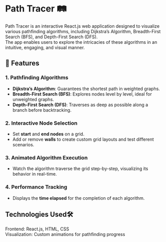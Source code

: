 # Path Tracer 🛤️ 
Path Tracer is an interactive React.js web application designed to visualize various pathfinding algorithms, including Dijkstra’s Algorithm, Breadth-First Search (BFS), and Depth-First Search (DFS).\
The app enables users to explore the intricacies of these algorithms in an intuitive, engaging, and visual manner.

## 🌟 Features

### 1. **Pathfinding Algorithms**
- **Dijkstra’s Algorithm**: Guarantees the shortest path in weighted graphs.
- **Breadth-First Search (BFS)**: Explores nodes level by level, ideal for unweighted graphs.
- **Depth-First Search (DFS)**: Traverses as deep as possible along a branch before backtracking.

### 2. **Interactive Node Selection**
- Set **start** and **end nodes** on a grid.
- Add or remove **walls** to create custom grid layouts and test different scenarios.

### 3. **Animated Algorithm Execution**
- Watch the algorithm traverse the grid step-by-step, visualizing its behavior in real-time.

### 4. **Performance Tracking**
- Displays the **time elapsed** for the completion of each algorithm.

## Technologies Used🛠️
Frontend: React.js, HTML, CSS\
Visualization: Custom animations for pathfinding progress
